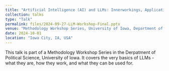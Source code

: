 ```yaml
---
title: "Artificial Intelligence (AI) and LLMs: Innerworkings, Applications and Ethics"
collection: talks
type: "Talk"
permalink: files/2024-09-27-LLM-Workshop-Final.pptx
venue: "Methodology Workshop Series, University of Iowa, Department of Political Science"
date: 2024-10-01
location: "Iowa City, IA, USA"
---
```


This talk is part of a Methodology Workshop Series in the Derpatment of Political Science, University of Iowa. It covers the very basics of LLMs - what they are, how they work, and what they can be used for.

